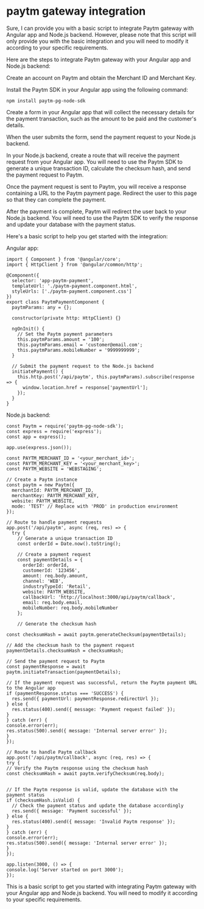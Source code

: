 # paytm gateway integration
Sure, I can provide you with a basic script to integrate Paytm gateway with Angular app and Node.js backend. However, please note that this script will only provide you with the basic integration and you will need to modify it according to your specific requirements.

Here are the steps to integrate Paytm gateway with your Angular app and Node.js backend:

Create an account on Paytm and obtain the Merchant ID and Merchant Key.

Install the Paytm SDK in your Angular app using the following command:
```
npm install paytm-pg-node-sdk
```

Create a form in your Angular app that will collect the necessary details for the payment transaction, such as the amount to be paid and the customer's details.

When the user submits the form, send the payment request to your Node.js backend.

In your Node.js backend, create a route that will receive the payment request from your Angular app. You will need to use the Paytm SDK to generate a unique transaction ID, calculate the checksum hash, and send the payment request to Paytm.

Once the payment request is sent to Paytm, you will receive a response containing a URL to the Paytm payment page. Redirect the user to this page so that they can complete the payment.

After the payment is complete, Paytm will redirect the user back to your Node.js backend. You will need to use the Paytm SDK to verify the response and update your database with the payment status.

Here's a basic script to help you get started with the integration:

Angular app:
```
import { Component } from '@angular/core';
import { HttpClient } from '@angular/common/http';

@Component({
  selector: 'app-paytm-payment',
  templateUrl: './paytm-payment.component.html',
  styleUrls: ['./paytm-payment.component.css']
})
export class PaytmPaymentComponent {
  paytmParams: any = {};

  constructor(private http: HttpClient) {}

  ngOnInit() {
    // Set the Paytm payment parameters
    this.paytmParams.amount = '100';
    this.paytmParams.email = 'customer@email.com';
    this.paytmParams.mobileNumber = '9999999999';
  }

  // Submit the payment request to the Node.js backend
  initiatePayment() {
    this.http.post('/api/paytm', this.paytmParams).subscribe(response => {
      window.location.href = response['paymentUrl'];
    });
  }
}
```

Node.js backend:
```
const Paytm = require('paytm-pg-node-sdk');
const express = require('express');
const app = express();

app.use(express.json());

const PAYTM_MERCHANT_ID = '<your_merchant_id>';
const PAYTM_MERCHANT_KEY = '<your_merchant_key>';
const PAYTM_WEBSITE = 'WEBSTAGING';

// Create a Paytm instance
const paytm = new Paytm({
  merchantId: PAYTM_MERCHANT_ID,
  merchantKey: PAYTM_MERCHANT_KEY,
  website: PAYTM_WEBSITE,
  mode: 'TEST' // Replace with 'PROD' in production environment
});

// Route to handle payment requests
app.post('/api/paytm', async (req, res) => {
  try {
    // Generate a unique transaction ID
    const orderId = Date.now().toString();

    // Create a payment request
    const paymentDetails = {
      orderId: orderId,
      customerId: '123456',
      amount: req.body.amount,
      channel: 'WEB',
      industryTypeId: 'Retail',
      website: PAYTM_WEBSITE,
      callbackUrl: 'http://localhost:3000/api/paytm/callback',
      email: req.body.email,
      mobileNumber: req.body.mobileNumber
    };

    // Generate the checksum hash

const checksumHash = await paytm.generateChecksum(paymentDetails);

// Add the checksum hash to the payment request
paymentDetails.checksumHash = checksumHash;

// Send the payment request to Paytm
const paymentResponse = await paytm.initiateTransaction(paymentDetails);

// If the payment request was successful, return the Paytm payment URL to the Angular app
if (paymentResponse.status === 'SUCCESS') {
  res.send({ paymentUrl: paymentResponse.redirectUrl });
} else {
  res.status(400).send({ message: 'Payment request failed' });
}
} catch (err) {
console.error(err);
res.status(500).send({ message: 'Internal server error' });
}
});

// Route to handle Paytm callback
app.post('/api/paytm/callback', async (req, res) => {
try {
// Verify the Paytm response using the checksum hash
const checksumHash = await paytm.verifyChecksum(req.body);


// If the Paytm response is valid, update the database with the payment status
if (checksumHash.isValid) {
  // Check the payment status and update the database accordingly
  res.send({ message: 'Payment successful' });
} else {
  res.status(400).send({ message: 'Invalid Paytm response' });
}
} catch (err) {
console.error(err);
res.status(500).send({ message: 'Internal server error' });
}
});

app.listen(3000, () => {
console.log('Server started on port 3000');
});
```
This is a basic script to get you started with integrating Paytm gateway with your Angular app and Node.js backend. You will need to modify it according to your specific requirements.

